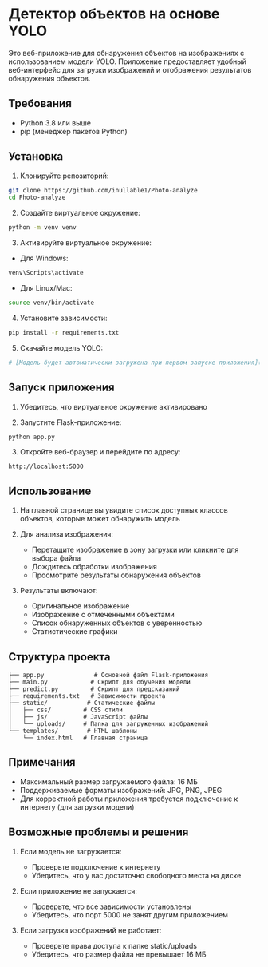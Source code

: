 # Детектор объектов на основе YOLO

Это веб-приложение для обнаружения объектов на изображениях с использованием модели YOLO. Приложение предоставляет удобный веб-интерфейс для загрузки изображений и отображения результатов обнаружения объектов.

## Требования

- Python 3.8 или выше
- pip (менеджер пакетов Python)

## Установка

1. Клонируйте репозиторий:

```bash
git clone https://github.com/inullable1/Photo-analyze
cd Photo-analyze
```

2. Создайте виртуальное окружение:

```bash
python -m venv venv
```

3. Активируйте виртуальное окружение:

- Для Windows:

```bash
venv\Scripts\activate
```

- Для Linux/Mac:

```bash
source venv/bin/activate
```

4. Установите зависимости:

```bash
pip install -r requirements.txt
```

5. Скачайте модель YOLO:

```bash
# [Модель будет автоматически загружена при первом запуске приложения](https://github.com/ultralytics/assets/releases/download/v8.3.0/yolo11x.pt) и переместите файл в корень проекта.
```

## Запуск приложения

1. Убедитесь, что виртуальное окружение активировано

2. Запустите Flask-приложение:

```bash
python app.py
```

3. Откройте веб-браузер и перейдите по адресу:

```
http://localhost:5000
```

## Использование

1. На главной странице вы увидите список доступных классов объектов, которые может обнаружить модель

2. Для анализа изображения:

   - Перетащите изображение в зону загрузки или кликните для выбора файла
   - Дождитесь обработки изображения
   - Просмотрите результаты обнаружения объектов

3. Результаты включают:
   - Оригинальное изображение
   - Изображение с отмеченными объектами
   - Список обнаруженных объектов с уверенностью
   - Статистические графики

## Структура проекта

```
├── app.py              # Основной файл Flask-приложения
├── main.py            # Скрипт для обучения модели
├── predict.py         # Скрипт для предсказаний
├── requirements.txt   # Зависимости проекта
├── static/           # Статические файлы
│   ├── css/         # CSS стили
│   ├── js/          # JavaScript файлы
│   └── uploads/     # Папка для загруженных изображений
└── templates/        # HTML шаблоны
    └── index.html   # Главная страница
```

## Примечания

- Максимальный размер загружаемого файла: 16 МБ
- Поддерживаемые форматы изображений: JPG, PNG, JPEG
- Для корректной работы приложения требуется подключение к интернету (для загрузки модели)

## Возможные проблемы и решения

1. Если модель не загружается:

   - Проверьте подключение к интернету
   - Убедитесь, что у вас достаточно свободного места на диске

2. Если приложение не запускается:

   - Проверьте, что все зависимости установлены
   - Убедитесь, что порт 5000 не занят другим приложением

3. Если загрузка изображений не работает:
   - Проверьте права доступа к папке static/uploads
   - Убедитесь, что размер файла не превышает 16 МБ

